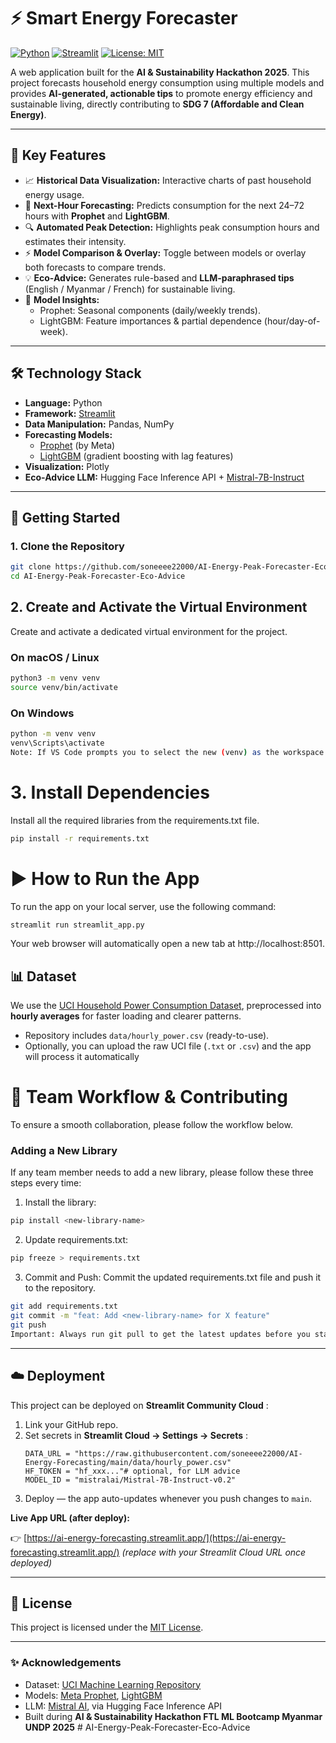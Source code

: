 # ⚡ Smart Energy Forecaster

[![Python](https://img.shields.io/badge/Python-3.9%2B-blue.svg)](https://www.python.org/downloads/)
[![Streamlit](https://img.shields.io/badge/Streamlit-1.25%2B-FF4B4B)](https://streamlit.io)
[![License: MIT](https://img.shields.io/badge/License-MIT-yellow.svg)](https://opensource.org/licenses/MIT)

A web application built for the **AI & Sustainability Hackathon 2025**.
This project forecasts household energy consumption using multiple models and provides **AI-generated, actionable tips** to promote energy efficiency and sustainable living, directly contributing to **SDG 7 (Affordable and Clean Energy)**.


---------------

## 🎯 Key Features

- 📈 **Historical Data Visualization:** Interactive charts of past household energy usage.
- 🔮 **Next-Hour Forecasting:** Predicts consumption for the next 24–72 hours with **Prophet** and **LightGBM**.
- 🔍 **Automated Peak Detection:** Highlights peak consumption hours and estimates their intensity.
- ⚡ **Model Comparison & Overlay:** Toggle between models or overlay both forecasts to compare trends.
- 💡 **Eco-Advice:** Generates rule-based and **LLM-paraphrased tips** (English / Myanmar / French) for sustainable living.
- 🔬 **Model Insights:**
  - Prophet: Seasonal components (daily/weekly trends).
  - LightGBM: Feature importances & partial dependence (hour/day-of-week).

---

## 🛠 Technology Stack

- **Language:** Python
- **Framework:** [Streamlit](https://streamlit.io)
- **Data Manipulation:** Pandas, NumPy
- **Forecasting Models:**
  - [Prophet](https://facebook.github.io/prophet/) (by Meta)
  - [LightGBM](https://lightgbm.readthedocs.io/) (gradient boosting with lag features)
- **Visualization:** Plotly
- **Eco-Advice LLM:** Hugging Face Inference API + [Mistral-7B-Instruct](https://huggingface.co/mistralai/Mistral-7B-Instruct-v0.2)

---

## 🚀 Getting Started

### 1. Clone the Repository

```bash
git clone https://github.com/soneeee22000/AI-Energy-Peak-Forecaster-Eco-Advice.git
cd AI-Energy-Peak-Forecaster-Eco-Advice
```

## 2. Create and Activate the Virtual Environment

Create and activate a dedicated virtual environment for the project.

### On macOS / Linux

```Bash
python3 -m venv venv
source venv/bin/activate
```

### On Windows

```bash
python -m venv venv
venv\Scripts\activate
Note: If VS Code prompts you to select the new (venv) as the workspace interpreter, choose "Yes".
```

# 3. Install Dependencies

Install all the required libraries from the requirements.txt file.

```Bash
pip install -r requirements.txt
```

# ▶️ How to Run the App

To run the app on your local server, use the following command:

```Bash
streamlit run streamlit_app.py
```

Your web browser will automatically open a new tab at http://localhost:8501.

## 📊 Dataset

We use the [UCI Household Power Consumption Dataset](), preprocessed into **hourly averages** for faster loading and clearer patterns.

* Repository includes `data/hourly_power.csv` (ready-to-use).
* Optionally, you can upload the raw UCI file (`.txt` or `.csv`) and the app will process it automatically

# 🤝 Team Workflow & Contributing

To ensure a smooth collaboration, please follow the workflow below.

### Adding a New Library

If any team member needs to add a new library, please follow these three steps every time:

1. Install the library:

```Bash
pip install <new-library-name>
```

2. Update requirements.txt:

```Bash
pip freeze > requirements.txt
```

3. Commit and Push: Commit the updated requirements.txt file and push it to the repository.

```Bash
git add requirements.txt
git commit -m "feat: Add <new-library-name> for X feature"
git push
Important: Always run git pull to get the latest updates before you start working.
```

---

## ☁️ Deployment

This project can be deployed on  **Streamlit Community Cloud** :

1. Link your GitHub repo.
2. Set secrets in  **Streamlit Cloud → Settings → Secrets** :
   <pre class="overflow-visible!" data-start="3716" data-end="3948"><div class="contain-inline-size rounded-2xl relative bg-token-sidebar-surface-primary"><div class="sticky top-9"><div class="absolute end-0 bottom-0 flex h-9 items-center pe-2"><div class="bg-token-bg-elevated-secondary text-token-text-secondary flex items-center gap-4 rounded-sm px-2 font-sans text-xs"></div></div></div><div class="overflow-y-auto p-4" dir="ltr"><code class="whitespace-pre! language-toml"><span><span>DATA_URL</span><span> = </span><span>"https://raw.githubusercontent.com/soneeee22000/AI-Energy-Forecasting/main/data/hourly_power.csv"</span><span>
   </span><span>HF_TOKEN</span><span> = </span><span>"hf_xxx..."</span><span></span><span># optional, for LLM advice</span><span>
   </span><span>MODEL_ID</span><span> = </span><span>"mistralai/Mistral-7B-Instruct-v0.2"</span><span>
   </span></span></code></div></div></pre>
3. Deploy — the app auto-updates whenever you push changes to `main`.

**Live App URL (after deploy):**

👉 [https://ai-energy-forecasting.streamlit.app/](https://ai-energy-forecasting.streamlit.app/) *(replace with your Streamlit Cloud URL once deployed)*

---

## 📜 License

This project is licensed under the [MIT License](LICENSE).

---

### ✨ Acknowledgements

* Dataset: [UCI Machine Learning Repository]()
* Models: [Meta Prophet](), [LightGBM](https://github.com/microsoft/LightGBM)
* LLM: [Mistral AI](), via Hugging Face Inference API
* Built during **AI & Sustainability Hackathon FTL ML Bootcamp Myanmar UNDP 2025**
#   A I - E n e r g y - P e a k - F o r e c a s t e r - E c o - A d v i c e 
 
 

